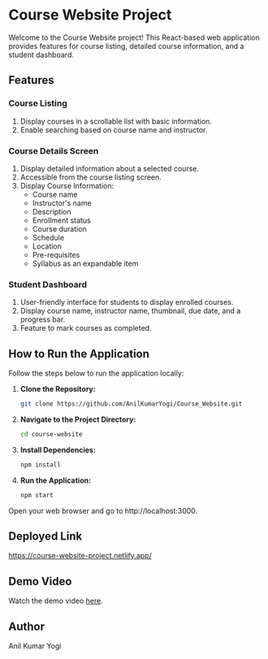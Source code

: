# Course Website Project

Welcome to the Course Website project! This React-based web application provides features for course listing, detailed course information, and a student dashboard.

## Features

### Course Listing

1. Display courses in a scrollable list with basic information.
2. Enable searching based on course name and instructor.

### Course Details Screen

1. Display detailed information about a selected course.
2. Accessible from the course listing screen.
3. Display Course Information:
   - Course name
   - Instructor's name
   - Description
   - Enrollment status
   - Course duration
   - Schedule
   - Location
   - Pre-requisites
   - Syllabus as an expandable item

### Student Dashboard

1. User-friendly interface for students to display enrolled courses.
2. Display course name, instructor name, thumbnail, due date, and a progress bar.
3. Feature to mark courses as completed.

## How to Run the Application

Follow the steps below to run the application locally:

1. **Clone the Repository:**
   ```bash
   git clone https://github.com/AnilKumarYogi/Course_Website.git
2. **Navigate to the Project Directory:**
    ```bash
   cd course-website
3. **Install Dependencies:**
   ```bash
   npm install
4. **Run the Application:**
   ```bash
   npm start
Open your web browser and go to http://localhost:3000.

## Deployed Link
https://course-website-project.netlify.app/


## Demo Video
Watch the demo video [here](https://drive.google.com/file/d/1ve0WhRiM_HNg7saXePSwXAI4CfvJoF79/view?usp=sharing).

## Author
Anil Kumar Yogi


